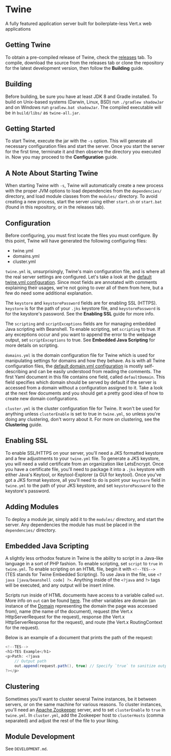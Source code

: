 # Twine
A fully featured application server built for boilerplate-less Vert.x web applications 

## Getting Twine
To obtain a pre-compiled release of Twine, check the [releases](https://github.com/termermc/twine/releases) tab. To compile, download the source from the releases tab or clone the repository for the latest development version, then follow the **Building** guide. 

## Building
Before building, be sure you have at least JDK 8 and Gradle installed.
To build on Unix-based systems (Darwin, Linux, BSD) run `./gradlew shadowJar` and on Windows run `gradlew.bat shadowJar`.
The compiled executable will be in `build/libs/` as `twine-all.jar`.

## Getting Started
To start Twine, execute the jar with the `-s` option. This will generate all necessary configuration files and start the server. Once you start the server for the first time, terminate it and then observe the directory you executed in. Now you may proceed to the **Configuration** guide.

## A Note About Starting Twine
When starting Twine with `-s`, Twine will automatically create a new process with the proper JVM options to load dependencies from the `dependencies/` directory, and load module classes from the `modules/` directory. To avoid creating a new process, start the server using either `start.sh` or `start.bat` (found in this repository, or in the releases tab).

## Configuration
Before configuring, you must first locate the files you must configure. By this point, Twine will have generated the following configuring files:
 - twine.yml
 - domains.yml
 - cluster.yml

`twine.yml` is, unsurprisingly, Twine's main configuration file, and is where all the real server settings are configured. Let's take a look at the [default twine.yml configuration](https://github.com/termermc/Twine/blob/master/src/main/resources/resources/twine.yml). Since most fields are annotated with comments explaining their usages, we're not going to over all of them from here, but a few do need some additional explanation.

The `keystore` and `keystorePassword` fields are for enabling SSL (HTTPS). `keystore` is for the path of your `.jks` keystore file, and `keystorePassword` is for the keystore's password. See the **Enabling SSL** guide for more info.

The `scripting` and `scriptExceptions` fields are for managing embedded Java scripting with Beanshell. To enable scripting, set `scripting` to true. If any exceptions occur and you want to append the error to the webpage output, set `scriptExceptions` to true. See **Embedded Java Scripting** for more details on scripting.

`domains.yml` is the domain configuration file for Twine which is used for manipulating settings for domains and how they behave. As is with all Twine configuration files, the [default domain.yml configuration](https://github.com/termermc/Twine/blob/master/src/main/resources/resources/domains.yml) is mostly self-describing and can be easily understood from reading the comments. The first Yaml document in this file contains one field, called `defaultDomain`. This field specifies which domain should be served by default if the server is accessed from a domain without a configuration assigned to it. Take a look at the next few documents and you should get a pretty good idea of how to create new domain configurations.

`cluster.yml` is the cluster configuration file for Twine. It won't be used for anything unless `clusterEnable` is set to true in `twine.yml`, so unless you're doing any clustering, don't worry about it. For more on clustering, see the **Clustering** guide.

## Enabling SSL
To enable SSL/HTTPS on your server, you'll need a JKS formatted keystore and a few adjustments to your `twine.yml` file. To generate a JKS keystore, you will need a valid certificate from an organization like LetsEncrypt. Once you have a certificate file, you'll need to package it into a `.jks` keystore with either Java's Keytool, or Keytool-Explorer (a GUI for keytool).
Once you've got a JKS format keystore, all you'll need to do is point your `keystore` field in `twine.yml` to the path of your JKS keystore, and set `keystorePassword` to the keystore's password.

## Adding Modules
To deploy a module jar, simply add it to the `modules/` directory, and start the server. Any dependencies the module has must be placed in the `dependencies/` directory.

## Embedded Java Scripting
A slightly less orthodox feature in Twine is the ability to script in a Java-like language in a sort of PHP fashion. To enable scripting, set `script` to `true` in `twine.yml`. To enable scripting on an HTML file, begin it with `<!--TES-->` (TES stands for Twine Embedded Scripting). To use Java in the file, use `<?java [java/beanshell code] ?>`. Anything inside of the `<?java` and `?>` tags will be executed, and any output will be insert inline.

Scripts run inside of HTML documents have access to a variable called `out`. More info on `out` can be found [here](https://termer.net/javadoc/twine/1.0/net/termer/twine/documents/Documents.Out.html). The other variables are domain (an instance of the [Domain](https://termer.net/javadoc/twine/1.0/net/termer/twine/utils/Domains.Domain.html) representing the domain the page was accessed from), name (the name of the document), request (the Vert.x HttpServerRequest for the request), response (the Vert.x HttpServerResponse for the request), and route (the Vert.x RoutingContext for the request).

Below is an example of a document that prints the path of the request:
```java
<!--TES-->
<h1>TES Example</h1>
<p>Path: <?java
	// Output path
	out.append(request.path(), true) // Specify `true` to sanitize output
?></p>
```

## Clustering
Sometimes you'll want to cluster several Twine instances, be it between servers, or on the same machine for various reasons. To cluster instances, you'll need an [Apache Zookeeper](https://zookeeper.apache.org/) server, and to set `clusterEnable` to `true` in `twine.yml`. In `cluster.yml`, add the Zookeeper host to `clusterHosts` (comma separated) and adjust the rest of the file to your liking.

## Module Development
See `DEVELOPMENT.md`.
